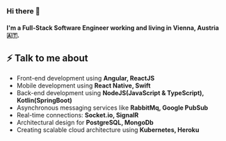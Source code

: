 ### Hi there 👋

#### I'm a Full-Stack Software Engineer working and living in Vienna, Austria 🇦🇹.

## ⚡ Talk to me about
- Front-end development using **Angular, ReactJS**
- Mobile development using **React Native, Swift**
- Back-end development using **NodeJS(JavaScript & TypeScript), Kotlin(SpringBoot)**
- Asynchronous messaging services like **RabbitMq, Google PubSub**
- Real-time connections:  **Socket.io, SignalR**
- Architectural design for **PostgreSQL, MongoDb**
- Creating scalable cloud architecture using **Kubernetes, Heroku**
